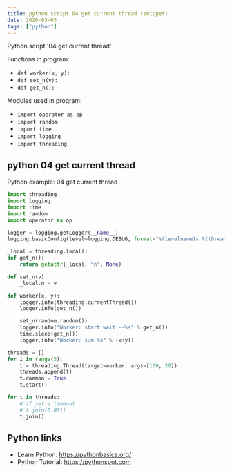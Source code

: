 ```yaml
---
title: python script 04 get current thread (snippet)
date: 2020-03-03
tags: ["python"]
---
```

Python script '04 get current thread'

Functions in program: 
* `def worker(x, y):`
* `def set_n(v):`
* `def get_n():`

Modules used in program: 
* `import operator as op`
* `import random`
* `import time`
* `import logging`
* `import threading`

## python 04 get current thread

Python example: 04 get current thread

```python
import threading
import logging
import time
import random
import operator as op

logger = logging.getLogger(__name__)
logging.basicConfig(level=logging.DEBUG, format="%(levelname)s %(threadName)-10s %(message)s")

_local = threading.local()
def get_n():
    return getattr(_local, "n", None)

def set_n(v):
    _local.n = v

def worker(x, y):
    logger.info(threading.currentThread())
    logger.info(get_n())

    set_n(random.random())
    logger.info("Worker: start wait --%s" % get_n())
    time.sleep(get_n())
    logger.info("Worker: sum %s" % (x+y))

threads = []
for i in range(5):
    t = threading.Thread(target=worker, args=[100, 20])
    threads.append(t)
    t.daemon = True
    t.start()

for t in threads:
    # if set a timeout
    # t.join(0.001)
    t.join()


```

## Python links

- Learn Python: https://pythonbasics.org/
- Python Tutorial: https://pythonspot.com
